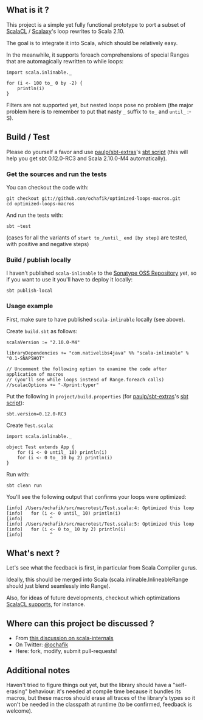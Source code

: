 ## What is it ?

This project is a simple yet fully functional prototype to port a subset of [ScalaCL](https://code.google.com/p/scalacl/) / [Scalaxy](https://github.com/ochafik/Scalaxy)'s loop rewrites to Scala 2.10.

The goal is to integrate it into Scala, which should be relatively easy.

In the meanwhile, it supports foreach comprehensions of special Ranges that are automagically rewritten to while loops:

	import scala.inlinable._
	
    for (i <- 100 to_ 0 by -2) {
    	println(i)
    }

Filters are not supported yet, but nested loops pose no problem (the major problem here is to remember to put that nasty `_` suffix to `to_` and `until_` :-S).
    
## Build / Test

Please do yourself a favor and use [paulp/sbt-extras](https://github.com/paulp/sbt-extras)'s [sbt script](https://raw.github.com/paulp/sbt-extras/master/sbt) (this will help you get sbt 0.12.0-RC3 and Scala 2.10.0-M4 automatically).

### Get the sources and run the tests

You can checkout the code with:

    git checkout git://github.com/ochafik/optimized-loops-macros.git
    cd optimized-loops-macros

And run the tests with:

    sbt ~test
    
(cases for all the variants of `start to_/until_ end [by step]` are tested, with positive and negative steps)
    
### Build / publish locally

I haven't published `scala-inlinable` to the [Sonatype OSS Repository](https://oss.sonatype.org/) yet, so if you want to use it you'll have to deploy it locally:

    sbt publish-local

### Usage example

First, make sure to have published `scala-inlinable` locally (see above).

Create `build.sbt` as follows:

    scalaVersion := "2.10.0-M4"
    
    libraryDependencies += "com.nativelibs4java" %% "scala-inlinable" % "0.1-SNAPSHOT"
    
    // Uncomment the following option to examine the code after application of macros
    // (you'll see while loops instead of Range.foreach calls)
    //scalacOptions += "-Xprint:typer"

Put the following in `project/build.properties` (for [paulp/sbt-extras](https://github.com/paulp/sbt-extras)'s [sbt script](https://raw.github.com/paulp/sbt-extras/master/sbt)):

	sbt.version=0.12.0-RC3

Create `Test.scala`:

    import scala.inlinable._

	object Test extends App {    
		for (i <- 0 until_ 10) println(i)
		for (i <- 0 to_ 10 by 2) println(i)
	}
    
Run with:

	sbt clean run
	
You'll see the following output that confirms your loops were optimized:

	[info] /Users/ochafik/src/macrotest/Test.scala:4: Optimized this loop
	[info]   for (i <- 0 until_ 10) println(i)
	[info]          ^
	[info] /Users/ochafik/src/macrotest/Test.scala:5: Optimized this loop
	[info]   for (i <- 0 to_ 10 by 2) println(i)
	[info]          ^

	
## What's next ?

Let's see what the feedback is first, in particular from Scala Compiler gurus.

Ideally, this should be merged into Scala (scala.inlinable.InlineableRange should just blend seamlessly into Range).

Also, for ideas of future developments, checkout which optimizations [ScalaCL supports](https://code.google.com/p/scalacl/wiki/ScalaCLPlugin#General_optimizations), for instance. 

## Where can this project be discussed ?

- From [this discussion on scala-internals](https://groups.google.com/d/topic/scala-internals/7KKEMl8gWKk/discussion)
- On Twitter: [@ochafik](https://twitter.com/ochafik)
- Here: fork, modify, submit pull-requests!

## Additional notes

Haven't tried to figure things out yet, but the library should have a "self-erasing" behaviour: it's needed at compile time because it bundles its macros, but these macros should erase all traces of the library's types so it won't be needed in the classpath at runtime (to be confirmed, feedback is welcome). 


